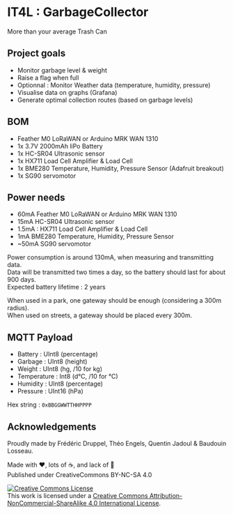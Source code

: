 # IT4L : GarbageCollector

More than your average Trash Can

## Project goals

* Monitor garbage level & weight
* Raise a flag when full
* Optionnal : Monitor Weather data (temperature, humidity, pressure)
* Visualise data on graphs (Grafana)
* Generate optimal collection routes (based on garbage levels)

## BOM

* Feather M0 LoRaWAN or Arduino MRK WAN 1310
* 1x 3.7V 2000mAh liPo Battery
* 1x HC-SR04 Ultrasonic sensor
* 1x HX711 Load Cell Amplifier & Load Cell
* 1x BME280 Temperature, Humidity, Pressure Sensor (Adafruit breakout)
* 1x SG90 servomotor

## Power needs

* 60mA Feather M0 LoRaWAN or Arduino MRK WAN 1310
* 15mA HC-SR04 Ultrasonic sensor
* 1.5mA : HX711 Load Cell Amplifier & Load Cell
* 1mA BME280 Temperature, Humidity, Pressure Sensor
* ~50mA SG90 servomotor

Power consumption is around 130mA, when measuring and transmitting data.  
Data will be transmitted two times a day, so the battery should last for about 900 days.  
Expected battery lifetime : 2 years

When used in a park, one gateway should be enough (considering a 300m radius).  
When used on streets, a gateway should be placed every 300m.

## MQTT Payload

* Battery : UInt8 (percentage)
* Garbage : UInt8 (height)
* Weight : UInt8 (hg, /10 for kg)
* Temperature : Int8 (d°C, /10 for °C)
* Humidity : UInt8 (percentage)
* Pressure : UInt16 (hPa)

Hex string : ```0xBBGGWWTTHHPPPP```

## Acknowledgements

Proudly made by Frédéric Druppel, Théo Engels, Quentin Jadoul & Baudouin Losseau.

Made with ❤️, lots of ☕️, and lack of 🛌  
Published under CreativeCommons BY-NC-SA 4.0

[![Creative Commons License](https://i.creativecommons.org/l/by-nc-sa/4.0/88x31.png)](http://creativecommons.org/licenses/by-nc-sa/4.0/)  
This work is licensed under a [Creative Commons Attribution-NonCommercial-ShareAlike 4.0 International License](http://creativecommons.org/licenses/by-nc-sa/4.0/).
